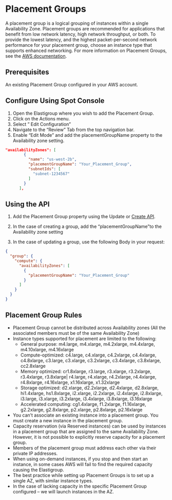 # Placement Groups

A placement group is a logical grouping of instances within a single Availability Zone. Placement groups are recommended for applications that benefit from low network latency, high network throughput, or both. To provide the lowest latency, and the highest packet-per-second network performance for your placement group, choose an instance type that supports enhanced networking. For more information on Placement Groups, see the [AWS documentation](http://docs.aws.amazon.com/AWSEC2/latest/UserGuide/placement-groups.html).

## Prerequisites

An existing Placement Group configured in your AWS account.

## Configure Using Spot Console
1. Open the Elastigroup where you wish to add the Placement Group.
2. Click on the Actions menu.
3. Select ” Edit Configuration”
4. Navigate to the “Review” Tab from the top navigation bar.
5. Enable “Edit Mode” and add the placementGroupName property to the Availability zone setting.

```json
"availabilityZones": [
        {
          "name": "us-west-2b",
          "placementGroupName": "Your_Placement_Group",
          "subnetIds": [
            "subnet-1234567"
          ]
        }
      ],
```

## Using the API

1. Add the Placement Group property using the Update or [Create API](https://api.spotinst.com/elastigroup/amazon-web-services/create/).

2. In the case of creating a group, add the “placementGroupName”to the Availability zone setting

3. In the case of updating a group, use the following Body in your request:

```json
{
  "group": {
    "compute": {
      "availabilityZones": [
        {
          "placementGroupName": "Your_Placement_Group"
        }
      ]
    }
  }
}
```

## Placement Group Rules
* Placement Group cannot be distributed across Availability zones (All the associated members must be of the same Availability Zone)
* Instance types supported for placement are limited to the following:
  * General purpose:  m4.large, m4.xlarge, m4.2xlarge, m4.4xlarge, m4.10xlarge, m4.16xlarge
  * Compute-optimized:  c4.large, c4.xlarge, c4.2xlarge, c4.4xlarge, c4.8xlarge, c3.large, c3.xlarge, c3.2xlarge, c3.4xlarge, c3.8xlarge, cc2.8xlarge
  * Memory optimized:  cr1.8xlarge, r3.large, r3.xlarge, r3.2xlarge, r3.4xlarge, r3.8xlarge| r4.large, r4.xlarge, r4.2xlarge, r4.4xlarge, r4.8xlarge, r4.16xlarge, x1.16xlarge, x1.32xlarge
  * Storage optimized:  d2.xlarge, d2.2xlarge, d2.4xlarge, d2.8xlarge, hi1.4xlarge, hs1.8xlarge, i2.xlarge, i2.2xlarge, i2.4xlarge, i2.8xlarge, i3.large, i3.xlarge, i3.2xlarge, i3.4xlarge, i3.8xlarge, i3.16xlarge
  * Accelerated computing:  cg1.4xlarge, f1.2xlarge, f1.16xlarge, g2.2xlarge, g2.8xlarge, p2.xlarge, p2.8xlarge, p2.16xlarge
* You can’t associate an existing instance into a placement group. You must create a new instance in the placement group.
* Capacity reservation (via Reserved instances) can be used by instances in a placement group that are assigned to the same Availability Zone. However, it is not possible to explicitly reserve capacity for a placement group.
* Members of the placement group must address each other via their private IP addresses.
* When using on-demand instances, if you stop and then start an instance, in some cases AWS will fail to find the required capacity causing the Elastigroup.
* The best practice while setting up Placement Groups is to set up a single AZ, with similar instance types.
* In the case of lacking capacity in the specific Placement Group configured – we will launch instances in the AZ.
